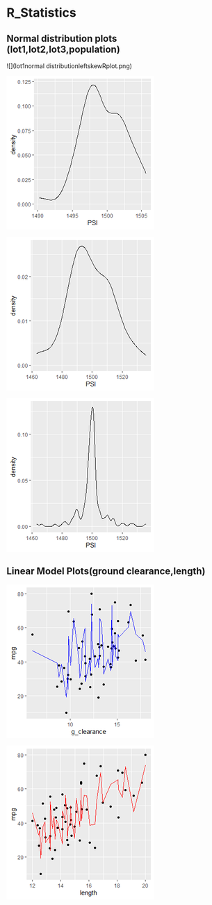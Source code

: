 # R_Statistics

## Normal distribution plots (lot1,lot2,lot3,population)

![](lot1normal distributionleftskewRplot.png)

![](lot2normaldistributionRplot.png)

![](lot3normaldistributionRplot.png)

![](suspensionnormaldistributionRplot.png)



## Linear Model Plots(ground clearance,length)

![](mpgvsg_ClearanceRplot.png)

![](mpgvslengthRplot.png)